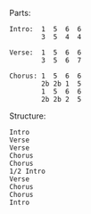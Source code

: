Parts:

    Intro:  1  5  6  6
            3  5  4  4
    
    Verse:  1  5  6  6
            3  5  6  7
    
    Chorus: 1  5  6  6
            2b 2b 1  5
            1  5  6  6
            2b 2b 2  5


Structure:

    Intro
    Verse
    Verse
    Chorus
    Chorus
    1/2 Intro
    Verse
    Chorus
    Chorus
    Intro
